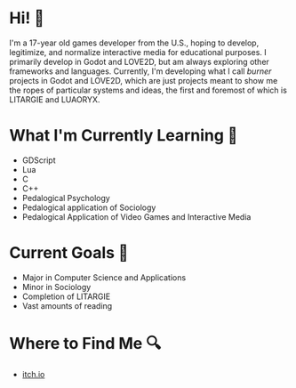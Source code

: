 # Hi! 👋
I'm a 17-year old games developer from the U.S., hoping to develop, legitimize, and normalize interactive media for educational purposes. I primarily develop in Godot and LOVE2D, but am always exploring other frameworks and languages. Currently, I'm developing what I call *burner* projects in Godot and LOVE2D, which are just projects meant to show me the ropes of particular systems and ideas, the first and foremost of which is LITARGIE and LUAORYX.

# What I'm Currently Learning 📖
- GDScript
- Lua
- C
- C++
- Pedalogical Psychology 
- Pedalogical application of Sociology
- Pedalogical Application of Video Games and Interactive Media

# Current Goals 🔴
- Major in Computer Science and Applications
- Minor in Sociology
- Completion of LITARGIE
- Vast amounts of reading

# Where to Find Me 🔍
- [itch.io](https://aldats.itch.io/)

<!---
azmec/azmec is a ✨ special ✨ repository because its `README.md` (this file) appears on your GitHub profile.
You can click the Preview link to take a look at your changes.
--->
